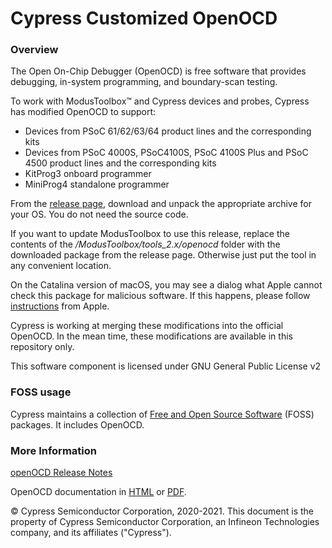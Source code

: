 Cypress Customized OpenOCD
===============

### Overview

The Open On-Chip Debugger (OpenOCD) is free software that provides debugging, in-system programming, and boundary-scan testing.

To work with ModusToolbox™ and Cypress devices and probes, Cypress has modified OpenOCD to support:
- Devices from PSoC 61/62/63/64 product lines and the corresponding kits
- Devices from PSoC 4000S, PSoC4100S, PSoC 4100S Plus and PSoC 4500 product lines  and the corresponding kits
- KitProg3 onboard programmer
- MiniProg4 standalone programmer

From the [release page](https://github.com/cypresssemiconductorco/openocd/releases), download and unpack the appropriate archive for your OS. You do not need the source code. 

If you want to update ModusToolbox to use this release, replace the contents of the  */ModusToolbox/tools_2.x/openocd* folder with the downloaded package from the release page. Otherwise just put the tool in any convenient location. 

On the Catalina version of macOS, you may see a dialog what Apple cannot check this package for malicious  software. If this happens, please follow [instructions](https://support.apple.com/guide/mac-help/open-an-app-by-overriding-security-settings-mh40617/10.15/mac/10.15) from Apple.

Cypress is  working at merging these modifications into the official OpenOCD. In the mean time, these modifications are available in this repository only.

This software component is licensed under GNU General Public License v2

### FOSS usage

Cypress maintains a collection of [Free and Open Source Software]( https://www.cypress.com/documentation/software-and-drivers/modustoolbox-foss-packages) (FOSS) packages. It includes OpenOCD.

### More Information

[openOCD Release Notes](https://github.com/cypresssemiconductorco/openocd/blob/cypress/RELEASE.MD)

OpenOCD documentation in [HTML](http://openocd.org/doc/html/index.html) or [PDF](http://openocd.org/doc/pdf/openocd.pdf).

© Cypress Semiconductor Corporation, 2020-2021. This document is the property of Cypress Semiconductor Corporation, an Infineon Technologies company, and its affiliates ("Cypress"). 
